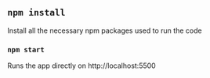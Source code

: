 ## `npm install`
Install all the necessary npm packages used to run the code

### `npm start`
Runs the app directly on http://localhost:5500